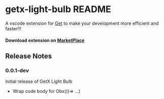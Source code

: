 # getx-light-bulb README

A vscode extension for [Get](https://pub.dev/packages/get) to make your development more efficient and faster!!!

#### Download extension on [MarketPlace](https://marketplace.visualstudio.com/items?itemName=HyLun.getx-light-bulb)


## Release Notes

### 0.0.1-dev

Initial release of GetX Light Bulb 
- Wrap code body for Obx(()=> ...)